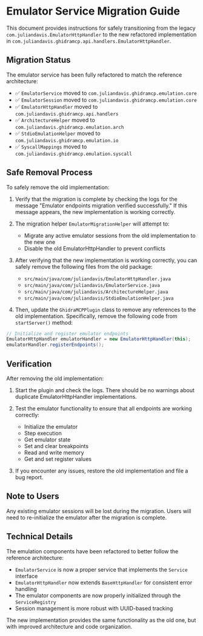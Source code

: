 # Emulator Service Migration Guide

This document provides instructions for safely transitioning from the legacy `com.juliandavis.EmulatorHttpHandler` to the new refactored implementation in `com.juliandavis.ghidramcp.api.handlers.EmulatorHttpHandler`.

## Migration Status

The emulator service has been fully refactored to match the reference architecture:

- ✅ `EmulatorService` moved to `com.juliandavis.ghidramcp.emulation.core`
- ✅ `EmulatorSession` moved to `com.juliandavis.ghidramcp.emulation.core`
- ✅ `EmulatorHttpHandler` moved to `com.juliandavis.ghidramcp.api.handlers`
- ✅ `ArchitectureHelper` moved to `com.juliandavis.ghidramcp.emulation.arch`
- ✅ `StdioEmulationHelper` moved to `com.juliandavis.ghidramcp.emulation.io`
- ✅ `SyscallMappings` moved to `com.juliandavis.ghidramcp.emulation.syscall`

## Safe Removal Process

To safely remove the old implementation:

1. Verify that the migration is complete by checking the logs for the message "Emulator endpoints migration verified successfully." If this message appears, the new implementation is working correctly.

2. The migration helper `EmulatorMigrationHelper` will attempt to:
   - Migrate any active emulator sessions from the old implementation to the new one
   - Disable the old EmulatorHttpHandler to prevent conflicts

3. After verifying that the new implementation is working correctly, you can safely remove the following files from the old package:
   - `src/main/java/com/juliandavis/EmulatorHttpHandler.java`
   - `src/main/java/com/juliandavis/EmulatorService.java`
   - `src/main/java/com/juliandavis/ArchitectureHelper.java`
   - `src/main/java/com/juliandavis/StdioEmulationHelper.java`

4. Then, update the `GhidraMCPPlugin` class to remove any references to the old implementation. Specifically, remove the following code from `startServer()` method:

```java
// Initialize and register emulator endpoints
EmulatorHttpHandler emulatorHandler = new EmulatorHttpHandler(this);
emulatorHandler.registerEndpoints();
```

## Verification

After removing the old implementation:

1. Start the plugin and check the logs. There should be no warnings about duplicate EmulatorHttpHandler implementations.

2. Test the emulator functionality to ensure that all endpoints are working correctly:
   - Initialize the emulator
   - Step execution
   - Get emulator state
   - Set and clear breakpoints
   - Read and write memory
   - Get and set register values

3. If you encounter any issues, restore the old implementation and file a bug report.

## Note to Users

Any existing emulator sessions will be lost during the migration. Users will need to re-initialize the emulator after the migration is complete.

## Technical Details

The emulation components have been refactored to better follow the reference architecture:

- `EmulatorService` is now a proper service that implements the `Service` interface
- `EmulatorHttpHandler` now extends `BaseHttpHandler` for consistent error handling
- The emulator components are now properly initialized through the `ServiceRegistry`
- Session management is more robust with UUID-based tracking

The new implementation provides the same functionality as the old one, but with improved architecture and code organization.